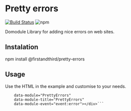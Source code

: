 # Pretty errors

[![Build Status](https://travis-ci.org/firstandthird/pretty-errors.svg?branch=master)](https://travis-ci.org/firstandthird/jsonp)
![npm](https://img.shields.io/npm/v/@firstandthird/pretty-errors.svg)

Domodule Library for adding nice errors on web sites.

## Instalation
npm install @firstandthird/pretty-errors

## Usage
Use the HTML in the example and customise to your needs.
```<div
    data-module="PrettyErrors"
    data-module-title="PrettyErrors"
    data-module-event="event:error"></div>```
